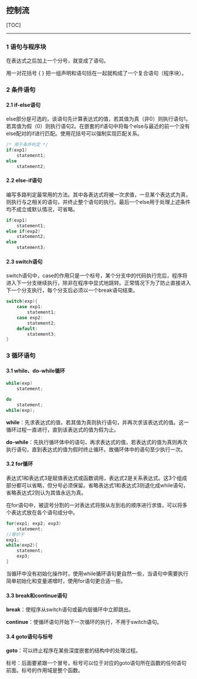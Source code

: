 ## 控制流

[TOC]

------

### 1 语句与程序块

在表达式之后加上一个分号，就变成了语句。

用一对花括号 { } 把一组声明和语句括在一起就构成了一个复合语句（程序块）。

### 2 条件语句

#### 2.1 if-else语句

else部分是可选的，该语句先计算表达式的值，若其值为真（非0）则执行语句1，若其值为假（0）则执行语句2。在嵌套的if语句中将每个else与最近的前一个没有else配对的if进行匹配。使用花括号可以强制实现匹配关系。

```c
/* 用于条件判定 */
if(exp1)
    statement1;
else
    statement2;
```

#### 2.2 else-if语句

编写多路判定最常用的方法。其中各表达式将被一次求值，一旦某个表达式为真，则执行与之相关的语句，并终止整个语句的执行。最后一个else用于处理上述条件均不成立或默认情况，可省略。

```c
if(exp1)
    statement1;
else if(exp2)
    statement2;
else
    statement3;
```

#### 2.3 switch语句

switch语句中，case的作用只是一个标号，某个分支中的代码执行完后，程序将进入下一分支继续执行，除非在程序中显式地跳转。正常情况下为了防止直接进入下一个分支执行，每个分支后必须以一个break语句结束。

```c
switch(exp){
    case exp1:
        statement1;
    case exp2:
        statement2;
    default:
        statement3;
}
```

### 3 循环语句

#### 3.1 while、do-while循环

```c
while(exp)
    statement;

do
    statement;
while(exp);
```

**while**：先求表达式的值，若其值为真则执行语句，并再次求该表达式的值。这一循环过程一直进行，直到该表达式的值为假为止。

**do-while**：先执行循环体中的语句，再求表达式的值，若表达式的值为真则再次执行语句，直到表达式的值为假时终止循环。故循环体中的语句至少执行一次。

#### 3.2 for循环

表达式1和表达式3是赋值表达式或函数调用，表达式2是关系表达式。这3个组成部分都可以省略，但分号必须保留。省略表达式1和表达式3则退化成while语句，省略表达式2则认为其值永远为真。

在for语句中，被逗号分割的一对表达式将按从左到右的顺序进行求值，可以将多个表达式放在各个语句成分中。

```c
for(exp1; exp2; exp3)
    statement;
//等价于
exp1;
while(exp2){
    statement;
    exp3;
}
```

当循环中没有初始化操作时，使用while循环语句更自然一些，当语句中需要执行简单初始化和变量递增时，使用for语句更合适一些。

#### 3.3 break和continue语句

**break**：使程序从switch语句或最内层循环中立即跳出。

**continue**：使循环语句开始下一次循环的执行，不用于switch语句。

#### 3.4 goto语句与标号

**goto**：可以终止程序在某些深度嵌套的结构中的处理过程。

标号：后面要紧跟一个冒号，标号可以位于对应的goto语句所在函数的任何语句前面。标号的作用域是整个函数。

